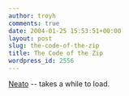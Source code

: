 ```yaml
---
author: troyh
comments: true
date: 2004-01-25 15:53:51+00:00
layout: post
slug: the-code-of-the-zip
title: The Code of the Zip
wordpress_id: 2556
---
```


[Neato](http://acg.media.mit.edu/people/fry/zipdecode/) -- takes a while to load.
